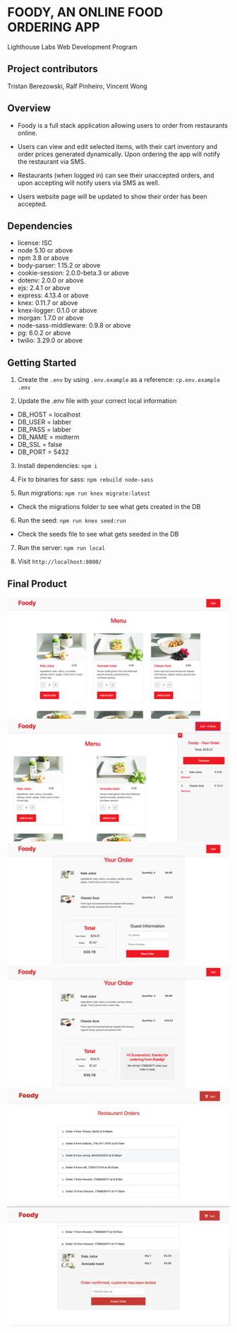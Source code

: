 # FOODY, AN ONLINE FOOD ORDERING APP

Lighthouse Labs Web Development Program

## Project contributors

Tristan Berezowski, Ralf Pinheiro, Vincent Wong

## Overview

- Foody is a full stack application allowing users to order from restaurants online.

- Users can view and edit selected items, with their cart inventory and order prices generated dynamically. Upon ordering the app will notify the restaurant via SMS.

- Restaurants (when logged in) can see their unaccepted orders, and upon accepting will notify users via SMS as well.

- Users website page will be updated to show their order has been accepted.

## Dependencies

- license: ISC
- node 5.10 or above
- npm 3.8 or above
- body-parser: 1.15.2 or above
- cookie-session: 2.0.0-beta.3 or above
- dotenv: 2.0.0 or above
- ejs: 2.4.1 or above
- express: 4.13.4 or above
- knex: 0.11.7 or above
- knex-logger: 0.1.0 or above
- morgan: 1.7.0 or above
- node-sass-middleware: 0.9.8 or above
- pg: 6.0.2 or above
- twilio: 3.29.0 or above

## Getting Started

1. Create the `.env` by using `.env.example` as a reference: `cp.env.example .env`

2. Update the .env file with your correct local information

- DB_HOST = localhost
- DB_USER = labber
- DB_PASS = labber
- DB_NAME = midterm
- DB_SSL = false
- DB_PORT = 5432

3. Install dependencies: `npm i`

4. Fix to binaries for sass: `npm rebuild node-sass`

5. Run migrations: `npm run knex migrate:latest`

- Check the migrations folder to see what gets created in the DB

6. Run the seed: `npm run knex seed:run`

- Check the seeds file to see what gets seeded in the DB

7. Run the server: `npm run local`

8. Visit `http://localhost:8080/`

## Final Product

!['Selecting items on home page'](https://github.com/tristanberezowski/midterm-order/blob/master/docs/1.%20home_index_url.png?raw=true)</br>
!['Displaying items in cart'](https://github.com/tristanberezowski/midterm-order/blob/master/docs/2.%20home_index_cart.png?raw=true)</br>
!['Order page to confirm items'](https://github.com/tristanberezowski/midterm-order/blob/master/docs/3.%20order_url.png?raw=true)</br>
!['Order page notifying text sent to restaurant'](https://github.com/tristanberezowski/midterm-order/blob/master/docs/4.%20order_submit_url.png?raw=true)</br>
!['Restaurant orders list'](https://github.com/tristanberezowski/midterm-order/blob/master/docs/5.restaurant_order_list.png?raw=true)</br>
!['Restaurant order details'](https://github.com/tristanberezowski/midterm-order/blob/master/docs/6.restauran_order_detail.png?raw=true)
